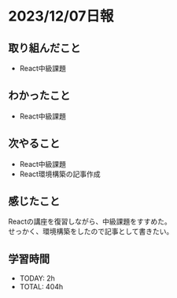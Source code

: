 # 2023/12/07日報
## 取り組んだこと
- React中級課題

## わかったこと
- React中級課題
 
## 次やること
- React中級課題
- React環境構築の記事作成

## 感じたこと
Reactの講座を復習しながら、中級課題をすすめた。  
せっかく、環境構築をしたので記事として書きたい。

## 学習時間
- TODAY: 2h
- TOTAL: 404h

